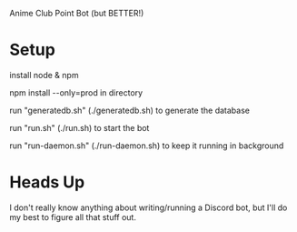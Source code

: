 Anime Club Point Bot (but BETTER!)

# Setup

install node & npm

npm install --only=prod in directory

run "generatedb.sh" (./generatedb.sh) to generate the database

run "run.sh" (./run.sh) to start the bot

run "run-daemon.sh" (./run-daemon.sh) to keep it running in background

# Heads Up

I don't really know anything about writing/running a Discord bot, but I'll do my best to figure all that stuff out.
